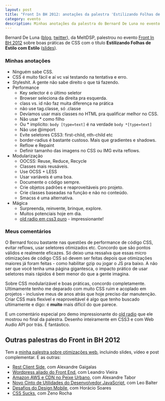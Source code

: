 ```yaml
---
layout: post
title: "Front In BH 2012: anotações da palestra 'Estilizando Folhas de Estilo com Estilo' do Bernard De Luna"
category: evento
description: Minhas anotações da palestra do Bernard De Luna no evento Front in BH 2012
---
```


Bernard De Luna ([blog](http://bernarddeluna.com/blog/), [twitter](https://twitter.com/bernarddeluna/)), da MeltDSP, palestrou no evento [Front In BH 2012](http://www.frontinbh.com.br/) sobre boas práticas de CSS com o título **Estilizando Folhas de Estilo com Estilo** ([slides](http://bernarddeluna.com/talks/)).

### Minhas anotações

* Ninguém sabe CSS.
* CSS é muito fácil e aí vc vai testando na tentativa e erro.
* Styleshit. A gente não sabe direito o que tá fazendo.
* Performance
	* Key selector é o último seletor
	* Browser seleciona da direita pra esquerda.
	* class vs. id não faz muita diferença na prática
	* não use tag.classe, só .classe
	* Devíamos usar mais classes no HTML pra qualificar melhor no CSS.
	* Não usar * como filho
	* Ou * implícito: `body [type=text]` é na verdade `body *[type=text]`
	* Não use @import
	* Evite seletores CSS3: first-child, nth-child etc
	* border-radius é bastante custoso. Mais que gradientes e shadows.
	* Reflow e Repaint
	* Definir tamanho das imagens no CSS ou IMG evita reflows.
* Modularização
	* OOCSS: Reuse, Reduce, Recycle
	* Classes mais reusáveis.
	* Use OCSS + LESS
	* Usar variáveis é uma boa.
	* Documente o código sempre.
	* Crie objetos padrões e reaproveitáveis pro projeto.
	* Crie classes baseadas na função e não no conteúdo.
	* Smacss é uma alternativa. 
* Mágica
	* Surpreenda, reinvente, brinque, explore.
	* Muitos potenciais hoje em dia.
	* [old radio em css3 puro](https://developer.mozilla.org/en-US/demosdetail/old-radio/launch) - impressionante!

### Meus comentários

O Bernard focou bastante nas questões de performance de código CSS, evitar reflows, usar seletores otimizados etc. Concordo que são pontos válidos e realmente eficazes. Só deixo uma ressalva que essas micro otimizações de código CSS só devem ser feitas depois que otimizações maiores já foram feitas - como habilitar gzip ou jogar o JS pra baixo. A não ser que você tenha uma página gigantesca, o impacto prático de usar seletores mais rápidos é bem menor do que a gente imagina.

Sobre CSS modularizável e boas práticas, concordo completamente. Ultimamente tenho me deparado com muito CSS ruim e acoplado em projetos - inclusive meus de anos atrás que hoje preciso dar manutenção. Criar CSS mais flexível e reaproveitável é algo que tenho buscado ultimamente e digo: é **muito** mais difícil do que parece.

E um comentário especial pro demo impressionante do [old radio](https://developer.mozilla.org/en-US/demosdetail/old-radio/launch) que ele mostrou no final da palestra. Desenho inteiramente em CSS3 e com Web Audio API por trás. É fantástico.

## Outras palestras do Front in BH 2012

Tem a [minha palestra sobre otimizações web](/frontinbh-otimizacoes-web/), incluindo slides, vídeo e post complementar. E as outras:

* [Rest Client Side](/front-in-bh-rest-client-side-alexandre-gaigalas/), com Alexandre Gaigalas
* [Wordpress aliado do Front End](/front-in-bh-wordpress-leandro-vieira/), com Leandro Vieira
* [Amazon AWS e CDN no Peixe Urbano](/front-in-bh-peixe-urbano-amazon-cdn-alexandre-tabor/), com Alexandre Tabor
* [Novo Cinto de Utilidades do Desenvolvedor JavaScript](/front-in-bh-novidades-mozilla-leo-balter/), com Leo Balter
* [Desafios do Design Mobile](/front-in-bh-desafios-design-mobile-horacio-soares/), com Horácio Soares
* [CSS Sucks](/front-in-bh-css-sucks-zeno-rocha/), com Zeno Rocha

